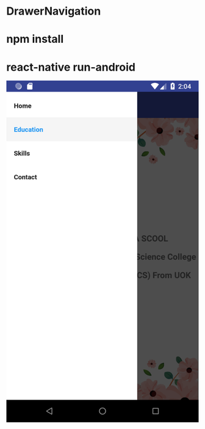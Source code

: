 # DrawerNavigation
# npm install 
# react-native run-android

<img src = https://github.com/saadabdeen/DrawerNavigation/blob/master/drawer.png />
